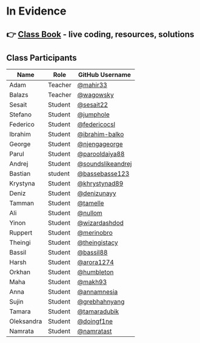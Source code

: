 # In Evidence

## 👉 [Class Book](https://github.com/FbW22-E10/Class-Book-body-builders) - live coding, resources, solutions 


## Class Participants

| Name | Role | GitHub Username |
|-----|----|--------|
| Adam | Teacher | [@mahir33](https://github.com/mahir33)|
| Balazs | Teacher | [@wagowsky](https://github.com/wagowsky)|
| Sesait | Student | [@sesait22](https://github.com/sesait22)|
| Stefano | Student | [@jumphole](https://github.com/jumphole) |
| Federico | Student | [@federicocsl](http://github.com/federicocsl) |
| Ibrahim | Student | [@ibrahim-balko](https://github.com/ibrahim-balko) |
| George | Student | [@njengageorge](https://github.com/njengageorge)|
| Parul | Student | [@parooldaiya88](https://github.com/parooldaiya88)
| Andrej | Student | [@soundslikeandrej](https://github.com/soundslikeandrej)|
| Bastian | student | [@bassebasse123](https://github.com/bassebasse123)|
| Krystyna | Student | [@khrystynad89](https://github.com/khrystynad89)|
| Deniz | Student | [@denizunayy](https://github.com/denizunayy) |
| Tamman | Student | [@tamelle](https://github.com/tamelle)|
| Ali | Student | [@nullom](https://github.com/nullom)|
| Yinon| Student | [@wizardashdod](https://github.com/wizardashdod)|
| Ruppert | Student | [@merinobro](https://github.com/merinobro)|
| Theingi  | Student | [@theingistacy](https://github.com/theingistacy)|
| Bassil| Student| [@bassil88](https://github.com/bassil88)| 
| Harsh | Student | [@arora1274](https://github.com/arora1274)|
| Orkhan | Student | [@humbleton](https://github.com/humbleton)|
| Maha | Student | [@makh93](https://github.com/makh93)|
| Anna | Student | [@annamnesia](https://github.com/annamnesia)|
| Sujin | Student | [@grebhahnyang](https://github.com/grebhahnyang)|
| Tamara | Student | [@tamaradubik](https://github.com/tamaradubik)|
| Oleksandra | Student | [@doingf1ne](https://github.com/doingf1ne)|
| Namrata | Student | [@namratast](https://github.com/namratast)|
